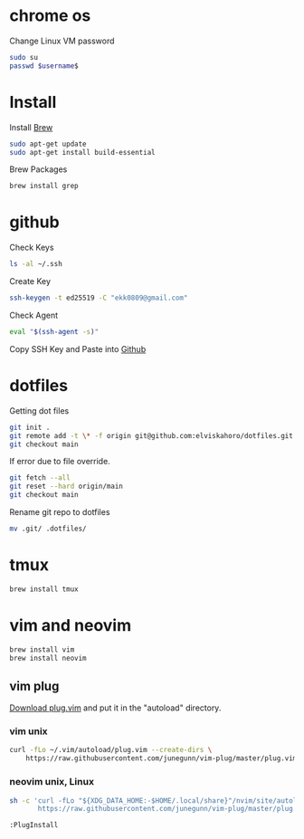 # chrome os
Change Linux VM password
```sh
sudo su
passwd $username$
```

# Install
Install [Brew](https://brew.sh/) 
```sh
sudo apt-get update
sudo apt-get install build-essential
```

Brew Packages
```sh
brew install grep
```

# github
Check Keys
```sh
ls -al ~/.ssh
```

Create Key
```sh
ssh-keygen -t ed25519 -C "ekk0809@gmail.com"
```

Check Agent
```sh
eval "$(ssh-agent -s)"
```

Copy SSH Key and Paste into [Github](https://github.com/settings/keys)

# dotfiles
Getting dot files
```sh
git init .
git remote add -t \* -f origin git@github.com:elviskahoro/dotfiles.git
git checkout main
```

If error due to file override.
```sh
git fetch --all
git reset --hard origin/main
git checkout main
```

Rename git repo to dotfiles
```sh
mv .git/ .dotfiles/
```

# tmux
```sh
brew install tmux
```

# vim and neovim
```sh
brew install vim
brew install neovim
```

## vim plug
[Download plug.vim](https://raw.githubusercontent.com/junegunn/vim-plug/master/plug.vim) and put it in the "autoload" directory.

### vim unix
```sh
curl -fLo ~/.vim/autoload/plug.vim --create-dirs \
    https://raw.githubusercontent.com/junegunn/vim-plug/master/plug.vim
```
### neovim unix, Linux
```sh
sh -c 'curl -fLo "${XDG_DATA_HOME:-$HOME/.local/share}"/nvim/site/autoload/plug.vim --create-dirs \
       https://raw.githubusercontent.com/junegunn/vim-plug/master/plug.vim'
```

```vim
:PlugInstall
```

